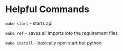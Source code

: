 # Helpful Commands

```make start``` - starts api

```make ref``` - saves all imports into the requirement files

```make install``` -  basically npm start but python